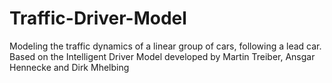 # Traffic-Driver-Model
Modeling the traffic dynamics of a linear group of cars, following a lead car. Based on the Intelligent Driver Model developed by Martin Treiber, Ansgar Hennecke and Dirk Mhelbing
